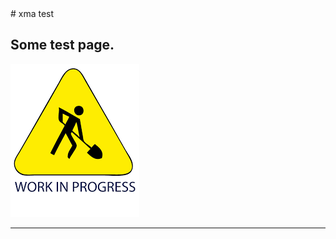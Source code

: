 <meta wiki="confluence" pageId="1140129393" title="xma_test" parentId="1140129311" version="3" author="Mayeur, X. (Xavier)" lastupdate="2022-06-16T16:38:33.132+02:00">
# xma test

Some test page.
---

![image](.images/WIP.png)

---
